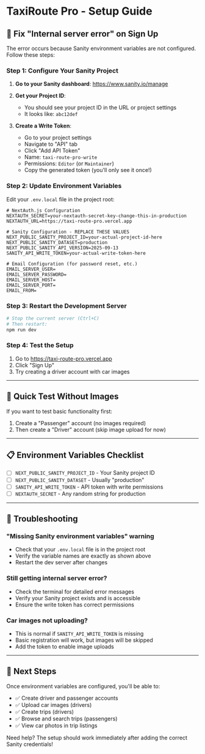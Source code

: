 # TaxiRoute Pro - Setup Guide

## 🚨 Fix "Internal server error" on Sign Up

The error occurs because Sanity environment variables are not configured. Follow these steps:

### Step 1: Configure Your Sanity Project

1. **Go to your Sanity dashboard**: https://www.sanity.io/manage
2. **Get your Project ID**:
   - You should see your project ID in the URL or project settings
   - It looks like: `abc12def`

3. **Create a Write Token**:
   - Go to your project settings
   - Navigate to "API" tab
   - Click "Add API Token"
   - Name: `taxi-route-pro-write`
   - Permissions: `Editor` (or `Maintainer`)
   - Copy the generated token (you'll only see it once!)

### Step 2: Update Environment Variables

Edit your `.env.local` file in the project root:

```env
# NextAuth.js Configuration
NEXTAUTH_SECRET=your-nextauth-secret-key-change-this-in-production
NEXTAUTH_URL=https://taxi-route-pro.vercel.app

# Sanity Configuration - REPLACE THESE VALUES
NEXT_PUBLIC_SANITY_PROJECT_ID=your-actual-project-id-here
NEXT_PUBLIC_SANITY_DATASET=production
NEXT_PUBLIC_SANITY_API_VERSION=2025-09-13
SANITY_API_WRITE_TOKEN=your-actual-write-token-here

# Email Configuration (for password reset, etc.)
EMAIL_SERVER_USER=
EMAIL_SERVER_PASSWORD=
EMAIL_SERVER_HOST=
EMAIL_SERVER_PORT=
EMAIL_FROM=
```

### Step 3: Restart the Development Server

```bash
# Stop the current server (Ctrl+C)
# Then restart:
npm run dev
```

### Step 4: Test the Setup

1. Go to https://taxi-route-pro.vercel.app
2. Click "Sign Up"
3. Try creating a driver account with car images

---

## 🎯 Quick Test Without Images

If you want to test basic functionality first:

1. Create a "Passenger" account (no images required)
2. Then create a "Driver" account (skip image upload for now)

---

## 📋 Environment Variables Checklist

- [ ] `NEXT_PUBLIC_SANITY_PROJECT_ID` - Your Sanity project ID
- [ ] `NEXT_PUBLIC_SANITY_DATASET` - Usually "production" 
- [ ] `SANITY_API_WRITE_TOKEN` - API token with write permissions
- [ ] `NEXTAUTH_SECRET` - Any random string for production

---

## 🔧 Troubleshooting

### "Missing Sanity environment variables" warning
- Check that your `.env.local` file is in the project root
- Verify the variable names are exactly as shown above
- Restart the dev server after changes

### Still getting internal server error?
- Check the terminal for detailed error messages
- Verify your Sanity project exists and is accessible
- Ensure the write token has correct permissions

### Car images not uploading?
- This is normal if `SANITY_API_WRITE_TOKEN` is missing
- Basic registration will work, but images will be skipped
- Add the token to enable image uploads

---

## 🚀 Next Steps

Once environment variables are configured, you'll be able to:
- ✅ Create driver and passenger accounts
- ✅ Upload car images (drivers)
- ✅ Create trips (drivers) 
- ✅ Browse and search trips (passengers)
- ✅ View car photos in trip listings

Need help? The setup should work immediately after adding the correct Sanity credentials!
